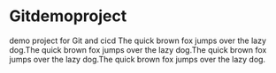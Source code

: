 # Gitdemoproject
demo project for Git and cicd
The quick brown fox jumps over the lazy dog.The quick brown fox jumps over the lazy dog.The quick brown fox jumps over the lazy dog.The quick brown fox jumps over the lazy dog.
